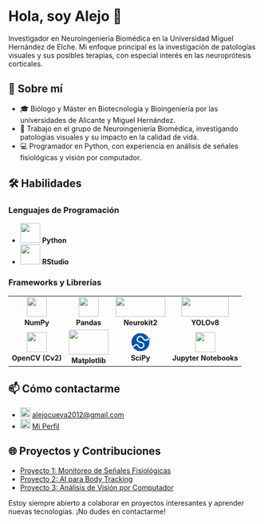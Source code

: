 # Hola, soy Alejo 👋

Investigador en Neuroingeniería Biomédica en la Universidad Miguel Hernández de Elche. Mi enfoque principal es la investigación de patologías visuales y sus posibles terapias, con especial interés en las neuroprótesis corticales.

## 🧬 Sobre mí
- 🎓 Biólogo y Máster en Biotecnología y Bioingeniería por las universidades de Alicante y Miguel Hernández.
- 🧠 Trabajo en el grupo de Neuroingeniería Biomédica, investigando patologías visuales y su impacto en la calidad de vida.
- 💻 Programador en Python, con experiencia en análisis de señales fisiológicas y visión por computador.

## 🛠️ Habilidades

### Lenguajes de Programación
- <img src="https://img.icons8.com/color/48/000000/python.png" width="40" height="40"/> **Python**
- <img src="https://www.r-project.org/Rlogo.png" width="40" height="40"/> **RStudio**

### Frameworks y Librerías

<table>
  <tr>
    <td align="center"><img src="https://img.icons8.com/color/48/000000/numpy.png" width="40" height="40"/><br><strong>NumPy</strong></td>
    <td align="center"><img src="https://img.icons8.com/color/48/000000/pandas.png" width="40" height="40"/><br><strong>Pandas</strong></td>
    <td align="center"><img src="https://raw.github.com/neuropsychology/NeuroKit/master/docs/img/banner.png" width="100" height="40"/><br><strong>Neurokit2</strong></td>
    <td align="center"><img src="https://repository-images.githubusercontent.com/535360445/2a2c855b-932c-4625-a30d-3a0b475f1051" width="95" height="40"/><br><strong>YOLOv8</strong></td>
  </tr>
  <tr>
    <td align="center"><img src="https://img.icons8.com/color/48/000000/opencv.png" width="40" height="40"/><br><strong>OpenCV (Cv2)</strong></td>
    <td align="center"><img src="https://matplotlib.org/_static/logo2.svg" width="80" height="50"/><br><strong>Matplotlib</strong></td>
    <td align="center"><img src="https://raw.githubusercontent.com/scipy/scipy/master/doc/source/_static/logo.svg" width="40" height="40"/><br><strong>SciPy</strong></td>
    <td align="center"><img src="https://upload.wikimedia.org/wikipedia/commons/3/38/Jupyter_logo.svg" width="40" height="40"/><br><strong>Jupyter Notebooks</strong></td>
  </tr>
</table>

## 📫 Cómo contactarme
- <img src="https://img.icons8.com/color/48/000000/gmail.png" width="20" height="20"/> alejocueva2012@gmail.com
- <img src="https://img.icons8.com/color/48/000000/linkedin.png" width="20" height="20"/> [Mi Perfil](https://www.linkedin.com/in/tu-perfil/)


## 🌐 Proyectos y Contribuciones
- [Proyecto 1: Monitoreo de Señales Fisiológicas](https://github.com/tu-usuario/proyecto1)
- [Proyecto 2: AI para Body Tracking](https://github.com/tu-usuario/proyecto2)
- [Proyecto 3: Análisis de Visión por Computador](https://github.com/tu-usuario/proyecto3)

Estoy siempre abierto a colaborar en proyectos interesantes y aprender nuevas tecnologías. ¡No dudes en contactarme!

